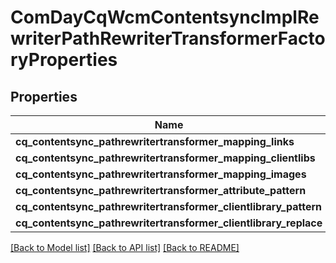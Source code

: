 # ComDayCqWcmContentsyncImplRewriterPathRewriterTransformerFactoryProperties

## Properties
Name | Type | Description | Notes
------------ | ------------- | ------------- | -------------
**cq_contentsync_pathrewritertransformer_mapping_links** | [**ConfigNodePropertyArray**](ConfigNodePropertyArray.md) |  | [optional] 
**cq_contentsync_pathrewritertransformer_mapping_clientlibs** | [**ConfigNodePropertyArray**](ConfigNodePropertyArray.md) |  | [optional] 
**cq_contentsync_pathrewritertransformer_mapping_images** | [**ConfigNodePropertyArray**](ConfigNodePropertyArray.md) |  | [optional] 
**cq_contentsync_pathrewritertransformer_attribute_pattern** | [**ConfigNodePropertyString**](ConfigNodePropertyString.md) |  | [optional] 
**cq_contentsync_pathrewritertransformer_clientlibrary_pattern** | [**ConfigNodePropertyString**](ConfigNodePropertyString.md) |  | [optional] 
**cq_contentsync_pathrewritertransformer_clientlibrary_replace** | [**ConfigNodePropertyString**](ConfigNodePropertyString.md) |  | [optional] 

[[Back to Model list]](../README.md#documentation-for-models) [[Back to API list]](../README.md#documentation-for-api-endpoints) [[Back to README]](../README.md)



